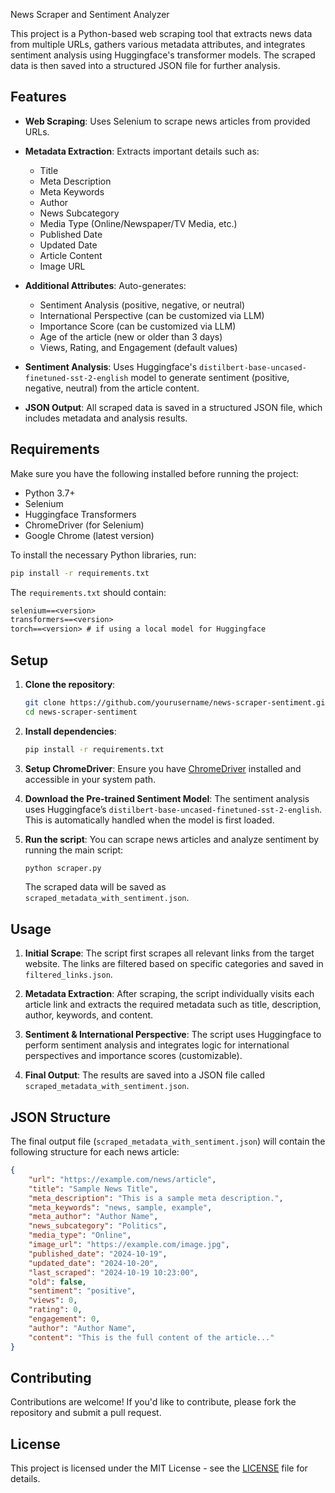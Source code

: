 News Scraper and Sentiment Analyzer

This project is a Python-based web scraping tool that extracts news data from multiple URLs, gathers various metadata attributes, and integrates sentiment analysis using Huggingface's transformer models. The scraped data is then saved into a structured JSON file for further analysis.

## Features

- **Web Scraping**: Uses Selenium to scrape news articles from provided URLs.
- **Metadata Extraction**: Extracts important details such as:
  - Title
  - Meta Description
  - Meta Keywords
  - Author
  - News Subcategory
  - Media Type (Online/Newspaper/TV Media, etc.)
  - Published Date
  - Updated Date
  - Article Content
  - Image URL
- **Additional Attributes**: Auto-generates:
  - Sentiment Analysis (positive, negative, or neutral)
  - International Perspective (can be customized via LLM)
  - Importance Score (can be customized via LLM)
  - Age of the article (new or older than 3 days)
  - Views, Rating, and Engagement (default values)

- **Sentiment Analysis**: Uses Huggingface's `distilbert-base-uncased-finetuned-sst-2-english` model to generate sentiment (positive, negative, neutral) from the article content.

- **JSON Output**: All scraped data is saved in a structured JSON file, which includes metadata and analysis results.

## Requirements

Make sure you have the following installed before running the project:

- Python 3.7+
- Selenium
- Huggingface Transformers
- ChromeDriver (for Selenium)
- Google Chrome (latest version)

To install the necessary Python libraries, run:

```bash
pip install -r requirements.txt
```

The `requirements.txt` should contain:

```txt
selenium==<version>
transformers==<version>
torch==<version> # if using a local model for Huggingface
```

## Setup

1. **Clone the repository**:
   ```bash
   git clone https://github.com/yourusername/news-scraper-sentiment.git
   cd news-scraper-sentiment
   ```

2. **Install dependencies**:
   ```bash
   pip install -r requirements.txt
   ```

3. **Setup ChromeDriver**:
   Ensure you have [ChromeDriver](https://chromedriver.chromium.org/downloads) installed and accessible in your system path.

4. **Download the Pre-trained Sentiment Model**:
   The sentiment analysis uses Huggingface’s `distilbert-base-uncased-finetuned-sst-2-english`. This is automatically handled when the model is first loaded.

5. **Run the script**:
   You can scrape news articles and analyze sentiment by running the main script:
   ```bash
   python scraper.py
   ```

   The scraped data will be saved as `scraped_metadata_with_sentiment.json`.

## Usage

1. **Initial Scrape**:
   The script first scrapes all relevant links from the target website. The links are filtered based on specific categories and saved in `filtered_links.json`.

2. **Metadata Extraction**:
   After scraping, the script individually visits each article link and extracts the required metadata such as title, description, author, keywords, and content.

3. **Sentiment & International Perspective**:
   The script uses Huggingface to perform sentiment analysis and integrates logic for international perspectives and importance scores (customizable).

4. **Final Output**:
   The results are saved into a JSON file called `scraped_metadata_with_sentiment.json`.

## JSON Structure

The final output file (`scraped_metadata_with_sentiment.json`) will contain the following structure for each news article:

```json
{
    "url": "https://example.com/news/article",
    "title": "Sample News Title",
    "meta_description": "This is a sample meta description.",
    "meta_keywords": "news, sample, example",
    "meta_author": "Author Name",
    "news_subcategory": "Politics",
    "media_type": "Online",
    "image_url": "https://example.com/image.jpg",
    "published_date": "2024-10-19",
    "updated_date": "2024-10-20",
    "last_scraped": "2024-10-19 10:23:00",
    "old": false,
    "sentiment": "positive",
    "views": 0,
    "rating": 0,
    "engagement": 0,
    "author": "Author Name",
    "content": "This is the full content of the article..."
}
```



## Contributing

Contributions are welcome! If you'd like to contribute, please fork the repository and submit a pull request.

## License

This project is licensed under the MIT License - see the [LICENSE](LICENSE) file for details.


